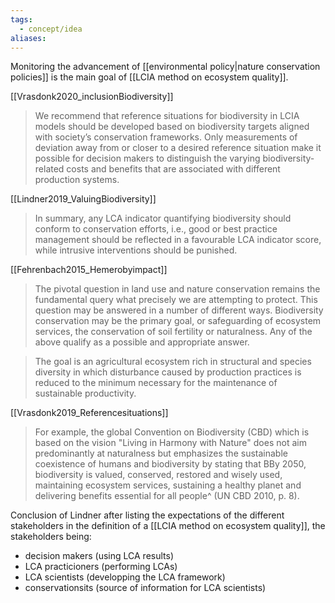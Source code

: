 ```yaml
---
tags:
  - concept/idea
aliases:
---
```

Monitoring the advancement of [[environmental policy|nature conservation policies]] is the main goal of [[LCIA method on ecosystem quality]].

[[Vrasdonk2020_inclusionBiodiversity]]
> We recommend that reference situations for biodiversity in LCIA models should be developed based on biodiversity targets aligned with society’s conservation frameworks. Only measurements of deviation away from or closer to a desired reference situation make it possible for decision makers to distinguish the varying biodiversity-related costs and benefits that are associated with different production systems.

[[Lindner2019_ValuingBiodiversity]]
> In summary, any LCA indicator quantifying biodiversity should conform to conservation efforts, i.e., good or best practice management should be reflected in a favourable LCA indicator score, while intrusive interventions should be punished.

[[Fehrenbach2015_Hemerobyimpact]]
> The pivotal question in land use and nature conservation remains the fundamental query what precisely we are attempting to protect. This question may be answered in a number of different ways. Biodiversity conservation may be the primary goal, or safeguarding of ecosystem services, the conservation of soil fertility or naturalness. Any of the above qualify as a possible and appropriate answer.

> The goal is an agricultural ecosystem rich in structural and species diversity in which disturbance caused by production practices is reduced to the minimum necessary for the maintenance of sustainable productivity.

[[Vrasdonk2019_Referencesituations]]
> For example, the global Convention on Biodiversity (CBD) which is based on the vision "Living in Harmony with Nature" does not aim predominantly at naturalness but emphasizes the sustainable coexistence of humans and biodiversity by stating that BBy 2050, biodiversity is valued, conserved, restored and wisely used, maintaining ecosystem services, sustaining a healthy planet and delivering benefits essential for all people^ (UN CBD 2010, p. 8).

Conclusion of Lindner after listing the expectations of the different stakeholders in the definition of a [[LCIA method on ecosystem quality]], the stakeholders being:
- decision makers (using LCA results)
- LCA practicioners (performing LCAs)
- LCA scientists (developping the LCA framework)
- conservationsits (source of information for LCA scientists)